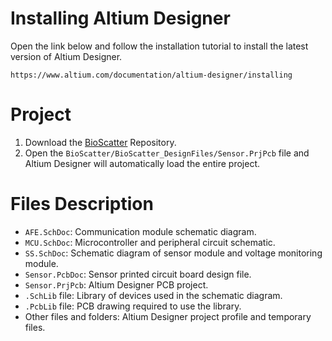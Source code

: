 # Installing Altium Designer

Open the link below and follow the installation tutorial to install the latest version of Altium Designer.

```
https://www.altium.com/documentation/altium-designer/installing
```

# Project

1. Download the [BioScatter](https://github.com/wlJiao/BioScatter/archive/refs/heads/main.zip) Repository.
2. Open the `BioScatter/BioScatter_DesignFiles/Sensor.PrjPcb` file and Altium Designer will automatically load the entire project.

# Files Description

- `AFE.SchDoc`: Communication module schematic diagram.
- `MCU.SchDoc`: Microcontroller and peripheral circuit schematic.
- `SS.SchDoc`: Schematic diagram of sensor module and voltage monitoring module.
- `Sensor.PcbDoc`: Sensor printed circuit board design file.
- `Sensor.PrjPcb`: Altium Designer PCB project.
- `.SchLib` file: Library of devices used in the schematic diagram.
- `.PcbLib` file: PCB drawing required to use the library.
- Other files and folders: Altium Designer project profile and temporary files.
